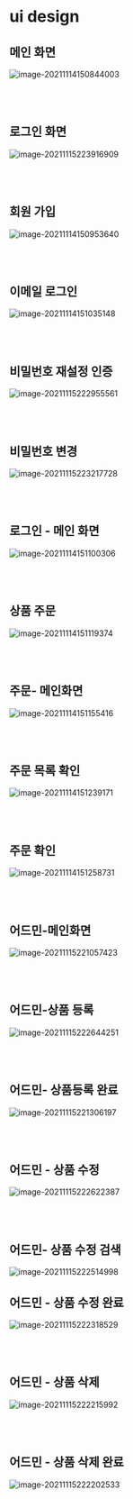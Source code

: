 

# ui design









## 메인 화면

![image-20211114150844003](msa-project-ui-design.assets/image-20211114150844003.png)







<br>

<br>



## 로그인 화면

![image-20211115223916909](msa-project-ui-design.assets/image-20211115223916909.png)



<br>

<br>



## 회원 가입



![image-20211114150953640](msa-project-ui-design.assets/image-20211114150953640.png)





<br>

<br>



## 이메일 로그인

![image-20211114151035148](msa-project-ui-design.assets/image-20211114151035148.png)



<br><br>



## 비밀번호 재설정 인증

![image-20211115222955561](msa-project-ui-design.assets/image-20211115222955561.png)



<br><br>





## 비밀번호 변경 

![image-20211115223217728](msa-project-ui-design.assets/image-20211115223217728.png)



<br><br>





## 로그인 - 메인 화면

![image-20211114151100306](msa-project-ui-design.assets/image-20211114151100306.png)





<br>

<br>



## 상품 주문

![image-20211114151119374](msa-project-ui-design.assets/image-20211114151119374.png)



<br>

<br>



## 주문- 메인화면



![image-20211114151155416](msa-project-ui-design.assets/image-20211114151155416.png)





<br>

<br>



## 주문 목록 확인

![image-20211114151239171](msa-project-ui-design.assets/image-20211114151239171.png)





<br><br>



## 주문 확인

![image-20211114151258731](msa-project-ui-design.assets/image-20211114151258731.png)



<br>

<br>



## 어드민-메인화면

![image-20211115221057423](msa-project-ui-design.assets/image-20211115221057423.png)





<br>

<br>



## 어드민-상품 등록

![image-20211115222644251](msa-project-ui-design.assets/image-20211115222644251.png)





<br>

<br>





## 어드민- 상품등록 완료

![image-20211115221306197](msa-project-ui-design.assets/image-20211115221306197.png)



<br>

<br>

## 어드민 - 상품 수정

![image-20211115222622387](msa-project-ui-design.assets/image-20211115222622387.png)



<br><br>

















## 어드민- 상품 수정 검색

![image-20211115222514998](msa-project-ui-design.assets/image-20211115222514998.png)





## 어드민 - 상품 수정 완료

![image-20211115222318529](msa-project-ui-design.assets/image-20211115222318529.png)



<br>

<br>



## 어드민 - 상품 삭제



![image-20211115222215992](msa-project-ui-design.assets/image-20211115222215992.png)







<br>

<br>



## 어드민 - 상품 삭제 완료

![image-20211115222202533](msa-project-ui-design.assets/image-20211115222202533.png)
